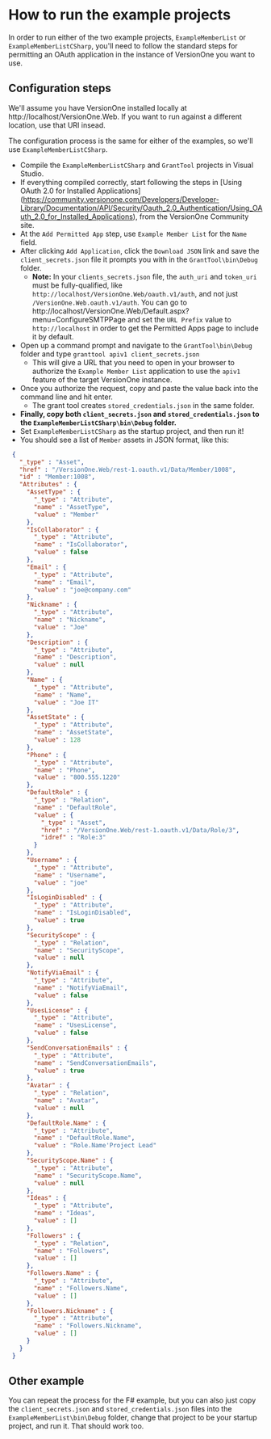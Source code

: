 How to run the example projects
===============================

In order to run either of the two example projects, `ExampleMemberList` or `ExampleMemberListCSharp`, you'll need to follow the standard steps for permitting an OAuth application in the instance of VersionOne you want to use.

Configuration steps
-------------------

We'll assume you have VersionOne installed locally at http://localhost/VersionOne.Web. If you want to run against a different location, use that URI insead.

The configuration process is the same for either of the examples, so we'll use `ExampleMemberListCSharp`.

* Compile the `ExampleMemberListCSharp` and `GrantTool` projects in Visual Studio.
* If everything compiled correctly, start following the steps in [Using OAuth 2.0 for Installed Applications]
(https://community.versionone.com/Developers/Developer-Library/Documentation/API/Security/Oauth_2.0_Authentication/Using_OAuth_2.0_for_Installed_Applications), from the VersionOne Community site.
* At the `Add Permitted App` step, use `Example Member List` for the `Name` field.
* After clicking `Add Application`, click the `Download JSON` link and save the `client_secrets.json` file it prompts you with in the `GrantTool\bin\Debug` folder.
    * **Note:** In your `clients_secrets.json` file, the `auth_uri` and `token_uri` must be fully-qualified, like  `http://localhost/VersionOne.Web/oauth.v1/auth`, and not just `/VersionOne.Web.oauth.v1/auth`. You can go to http://localhost/VersionOne.Web/Default.aspx?menu=ConfigureSMTPPage and set the `URL Prefix` value to `http://localhost` in order to get the Permitted Apps page to include it by default.
* Open up a command prompt and navigate to the `GrantTool\bin\Debug` folder and type `granttool apiv1 client_secrets.json`
    * This will give a URL that you need to open in your browser to authorize the `Example Member List` application to use the `apiv1` feature of the target VersionOne instance.
* Once you authorize the request, copy and paste the value back into the command line and hit enter.
    * The grant tool creates `stored_credentials.json` in the same folder.
* **Finally, copy both `client_secrets.json` and `stored_credentials.json` to the `ExampleMemberListCSharp\bin\Debug` folder.**
* Set `ExampleMemberListCSharp` as the startup project, and then run it!
* You should see a list of `Member` assets in JSON format, like this:

```json
 {
   "_type" : "Asset",
   "href" : "/VersionOne.Web/rest-1.oauth.v1/Data/Member/1008",
   "id" : "Member:1008",
   "Attributes" : {
     "AssetType" : {
       "_type" : "Attribute",
       "name" : "AssetType",
       "value" : "Member"
     },
     "IsCollaborator" : {
       "_type" : "Attribute",
       "name" : "IsCollaborator",
       "value" : false
     },
     "Email" : {
       "_type" : "Attribute",
       "name" : "Email",
       "value" : "joe@company.com"
     },
     "Nickname" : {
       "_type" : "Attribute",
       "name" : "Nickname",
       "value" : "Joe"
     },
     "Description" : {
       "_type" : "Attribute",
       "name" : "Description",
       "value" : null
     },
     "Name" : {
       "_type" : "Attribute",
       "name" : "Name",
       "value" : "Joe IT"
     },
     "AssetState" : {
       "_type" : "Attribute",
       "name" : "AssetState",
       "value" : 128
     },
     "Phone" : {
       "_type" : "Attribute",
       "name" : "Phone",
       "value" : "800.555.1220"
     },
     "DefaultRole" : {
       "_type" : "Relation",
       "name" : "DefaultRole",
       "value" : {
         "_type" : "Asset",
         "href" : "/VersionOne.Web/rest-1.oauth.v1/Data/Role/3",
         "idref" : "Role:3"
       }
     },
     "Username" : {
       "_type" : "Attribute",
       "name" : "Username",
       "value" : "joe"
     },
     "IsLoginDisabled" : {
       "_type" : "Attribute",
       "name" : "IsLoginDisabled",
       "value" : true
     },
     "SecurityScope" : {
       "_type" : "Relation",
       "name" : "SecurityScope",
       "value" : null
     },
     "NotifyViaEmail" : {
       "_type" : "Attribute",
       "name" : "NotifyViaEmail",
       "value" : false
     },
     "UsesLicense" : {
       "_type" : "Attribute",
       "name" : "UsesLicense",
       "value" : false
     },
     "SendConversationEmails" : {
       "_type" : "Attribute",
       "name" : "SendConversationEmails",
       "value" : true
     },
     "Avatar" : {
       "_type" : "Relation",
       "name" : "Avatar",
       "value" : null
     },
     "DefaultRole.Name" : {
       "_type" : "Attribute",
       "name" : "DefaultRole.Name",
       "value" : "Role.Name'Project Lead"
     },
     "SecurityScope.Name" : {
       "_type" : "Attribute",
       "name" : "SecurityScope.Name",
       "value" : null
     },
     "Ideas" : {
       "_type" : "Attribute",
       "name" : "Ideas",
       "value" : []
     },
     "Followers" : {
       "_type" : "Relation",
       "name" : "Followers",
       "value" : []
     },
     "Followers.Name" : {
       "_type" : "Attribute",
       "name" : "Followers.Name",
       "value" : []
     },
     "Followers.Nickname" : {
       "_type" : "Attribute",
       "name" : "Followers.Nickname",
       "value" : []
     }
   }
 }

```


Other example
-------------

You can repeat the process for the F# example, but you can also just copy the `client_secrets.json` and `stored_credentials.json` files into the `ExampleMemberList\bin\Debug` folder, change that project to be your 
startup project, and run it. That should work too.

